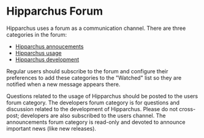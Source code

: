 <!--
 Licensed to the Hipparchus project under one or more
 contributor license agreements.  See the NOTICE file distributed with
 this work for additional information regarding copyright ownership.
 The Hipparchus project licenses this file to You under the Apache License, Version 2.0
 (the "License"); you may not use this file except in compliance with
 the License.  You may obtain a copy of the License at

      http://www.apache.org/licenses/LICENSE-2.0

 Unless required by applicable law or agreed to in writing, software
 distributed under the License is distributed on an "AS IS" BASIS,
 WITHOUT WARRANTIES OR CONDITIONS OF ANY KIND, either express or implied.
 See the License for the specific language governing permissions and
 limitations under the License.
-->
# Hipparchus Forum

Hipparchus uses a forum as a communication channel. There are three categories
in the forum:

  * [Hipparchus annoucements](https://forum.orekit.org/c/hipparchus-announcements)
  * [Hipparchus usage](https://forum.orekit.org/c/hipparchus-usage)
  * [Hipparchus development](https://forum.orekit.org/c/hipparchus-development)

Regular users should subscribe to the forum and configure
their preferences to add these categories to the "Watched" list so they are
notified when a new message appears there.

Questions related to the usage of Hipparchus should be posted to the
users forum category. The developers forum category
is for questions and discussion related to the development of Hipparchus.
Please do not cross-post; developers are also subscribed to the users channel.
The announcements forum category is read-only
and devoted to announce important news (like new releases).
